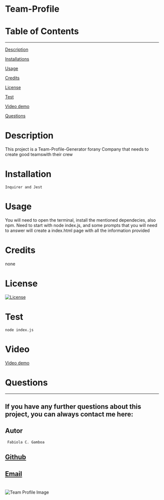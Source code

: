 # Team-Profile



  # Table of Contents
  _________________________________

[Description](#Description)

[Installations](#Installations)

[Usage](#Usage)

[Credits](#Credits)

[License](#License)

[Test](#Test)

[Video demo](#Video)

[Questions](#Questions)
 

  # Description
This project is a Team-Profile-Generator forany Company that needs to create good teamswith their crew

  # Installation
    Inquirer and Jest

  # Usage
  You will need to open the terminal, install the mentioned dependecies, also npm. Need to start  with node index.js, and some prompts that you will need to answer will create a index.html page with all the information provided 
  # Credits
  none

  # License
  [![License](https://img.shields.io/badge/License--blue.svg)](https://opensource.org/licenses/)
  
  # Test
    node index.js

  # Video
  [Video demo](https://drive.google.com/file/d/15DWk2n05iprDPZmpWQvp_MX7x1Wcf3du/view)

  # Questions
  _________________________________

  ## If you have any further questions about this project, you can always contact me here:

  ## Autor
     Fabiola C. Gamboa

 ## [Github](https://github.com/Fabskickass)
  
 ## [Email](fabiscg79@gmail.com)

 #

![Team Profile Image](dist/images/team-profile.png)

